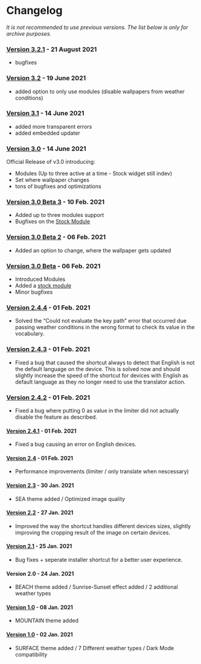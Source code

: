 # Changelog

*It is not recommended to use previous versions. The list below is only for archive purposes.*

### [Version 3.2.1](https://www.icloud.com/shortcuts/1f2effbef5aa489580139c1f81397574) - 21 August 2021
- bugfixes

### [Version 3.2](https://www.icloud.com/shortcuts/3438fc4587e6461e84f740527cef41a7) - 19 June 2021
- added option to only use modules (disable wallpapers from weather conditions)

### [Version 3.1](https://www.icloud.com/shortcuts/12767a351e134a8eab3dca5a8198b397) - 14 June 2021
- added more transparent errors
- added embedded updater

### [Version 3.0](https://www.icloud.com/shortcuts/aa5f601e2bbc41eeaf2699bad2a509cd) - 14 June 2021
Official Release of v3.0 introducing:
- Modules (Up to three active at a time - Stock widget still indev)
- Set where wallpaper changes
- tons of bugfixes and optimizations 

### [Version 3.0 Beta 3](https://www.icloud.com/shortcuts/ba8f80fdbeac466898d6a6dab73aa4e5) - 10 Feb. 2021
- Added up to three modules support
- Bugfixes on the [Stock Module](https://www.icloud.com/shortcuts/b3adf088efa5426db7f49616583562fb)

### [Version 3.0 Beta 2](https://www.icloud.com/shortcuts/183abceda0ca4507af5a2b9352c47000) - 06 Feb. 2021
- Added an option to change, where the wallpaper gets updated

### [Version 3.0 Beta](https://www.icloud.com/shortcuts/583cfce5c92e4368a981c9da226b7209) - 06 Feb. 2021
- Introduced Modules
- Added a [stock module](https://www.icloud.com/shortcuts/aec45600dc9a499faa42d573353c187b)
- Minor bugfixes

### [Version 2.4.4](https://www.icloud.com/shortcuts/8bb58ac5aa104b7f999cb3069211a960) - 01 Feb. 2021
- Solved the “Could not evaluate the key path” error that occurred due passing weather conditions in the wrong format to check its value in the vocabulary. 

### [Version 2.4.3](https://www.icloud.com/shortcuts/aa79d4c246384fda9a17e7e2dd07399a) - 01 Feb. 2021
- Fixed a bug that caused the shortcut always to detect that English is not the default language on the device. This is solved now and should slightly increase the speed of the shortcut for devices with English as default language as they no longer need to use the translator action. 

### [Version 2.4.2](https://www.icloud.com/shortcuts/def2198c46e54742a7767ecf8ac560f2) - 01 Feb. 2021
- Fixed a bug where putting 0 as value in the limiter did not actually disable the feature as described. 

#### [Version 2.4.1](https://www.icloud.com/shortcuts/d97f829bf3e7441ea95ecc85e3612723) - 01 Feb. 2021
- Fixed a bug causing an error on English devices.

#### [Version 2.4](https://www.icloud.com/shortcuts/3e4b5b8d871c43fc80ea671ee5fe4836) - 01 Feb. 2021
- Performance improvements (limiter / only translate when nescessary)

#### [Version 2.3](https://www.icloud.com/shortcuts/b88587a4189941b0b10311d2c4058c73) - 30 Jan. 2021
- SEA theme added / Optimized image quality

#### [Version 2.2](https://www.icloud.com/shortcuts/5185b376548b46f2adfc509898165a9f) - 27 Jan. 2021
- Improved the way the shortcut handles different devices sizes, slightly improving the cropping result of the image on certain devices.

#### [Version 2.1](https://www.icloud.com/shortcuts/b7258af8b19a437583b21cd536754eab) - 25 Jan. 2021
- Bug fixes + seperate installer shortcut for a better user experience.

#### Version 2.0 - 24 Jan. 2021
- BEACH theme added / Sunrise-Sunset effect added / 2 additional weather types

#### [Version 1.0](https://www.icloud.com/shortcuts/9d38882702c742fb94e0a65fe48af954) - 08 Jan. 2021  
- MOUNTAIN theme added

#### [Version 1.0](https://www.icloud.com/shortcuts/9d38882702c742fb94e0a65fe48af954) - 02 Jan. 2021
- SURFACE theme added / 7 Different weather types / Dark Mode compatibility
